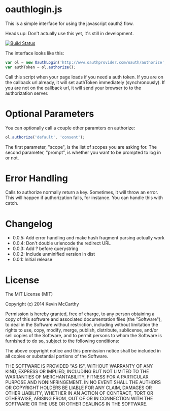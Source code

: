 # oauthlogin.js

This is a simple interface for using the javascript oauth2 flow.

Heads up: Don't actually use this yet, it's still in development.

[![Build Status](https://travis-ci.org/RealGeeks/oauthlogin.svg?branch=master)](https://travis-ci.org/RealGeeks/oauthlogin)


The interface looks like this:

```js
var ol = new OauthLogin('http://www.oauthprovider.com/oauth/authorize', 'http://localhost/oauth/callback');
var authToken = ol.authorize();
```

Call this script when your page loads if you need a auth token.  If you are on the callback url already, it will set authToken immediately (synchronously).  If you are not on the callback url, it will send your browser to to the authorization server.

# Optional Parameters

You can optionally call a couple other paramters on authorize:

```js
ol.authorize('default', 'consent');
```

The first parameter, "scope", is the list of scopes you are asking for.  The second parameter, "prompt", is whether you want to be prompted to log in or not.

# Error Handling

Calls to authorize normally return a key.  Sometimes, it will throw an error.  This will happen if authorization fails, for instance.  You can handle this with catch.

# Changelog

 * 0.0.5: Add error handling and make hash fragment parsing actually work
 * 0.0.4: Don't double urlencode the redirect URL
 * 0.0.3: Add ? before querystring
 * 0.0.2: Include unminified version in dist
 * 0.0.1: Initial release

# License

The MIT License (MIT)

Copyright (c) 2014 Kevin McCarthy

Permission is hereby granted, free of charge, to any person obtaining a copy
of this software and associated documentation files (the "Software"), to deal
in the Software without restriction, including without limitation the rights
to use, copy, modify, merge, publish, distribute, sublicense, and/or sell
copies of the Software, and to permit persons to whom the Software is
furnished to do so, subject to the following conditions:

The above copyright notice and this permission notice shall be included in
all copies or substantial portions of the Software.

THE SOFTWARE IS PROVIDED "AS IS", WITHOUT WARRANTY OF ANY KIND, EXPRESS OR
IMPLIED, INCLUDING BUT NOT LIMITED TO THE WARRANTIES OF MERCHANTABILITY,
FITNESS FOR A PARTICULAR PURPOSE AND NONINFRINGEMENT. IN NO EVENT SHALL THE
AUTHORS OR COPYRIGHT HOLDERS BE LIABLE FOR ANY CLAIM, DAMAGES OR OTHER
LIABILITY, WHETHER IN AN ACTION OF CONTRACT, TORT OR OTHERWISE, ARISING FROM,
OUT OF OR IN CONNECTION WITH THE SOFTWARE OR THE USE OR OTHER DEALINGS IN
THE SOFTWARE.
